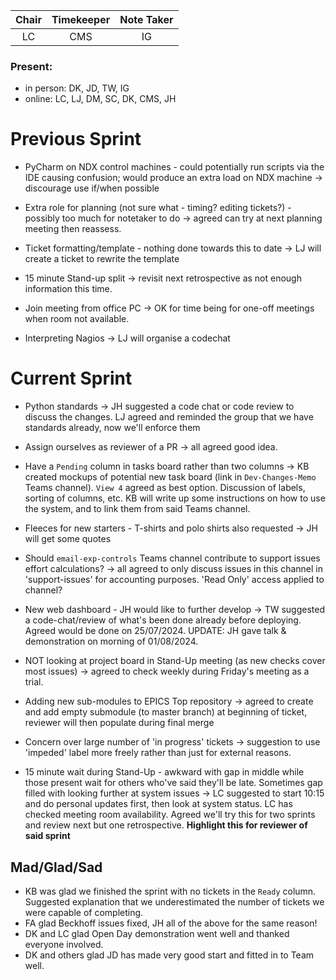 | Chair        | Timekeeper  | Note Taker   |
| :--------:   | :---------: | :----------: |
| LC           | CMS         | IG           |

### Present:
- in person: DK, JD, TW, IG
- online:    LC, LJ, DM, SC, DK, CMS, JH


# Previous Sprint

- PyCharm on NDX control machines - could potentially run scripts via the IDE causing confusion; would produce an extra load on NDX machine -> discourage use if/when possible
        
- Extra role for planning (not sure what - timing?  editing tickets?) - possibly too much for notetaker to do -> agreed can try at next planning meeting then reassess.
 
- Ticket formatting/template - nothing done towards this to date -> LJ will create a ticket to rewrite the template
 
- 15 minute Stand-up split -> revisit next retrospective as not enough information this time.
 
- Join meeting from office PC -> OK for time being for one-off meetings when room not available.
 
- Interpreting Nagios -> LJ will organise a codechat


# Current Sprint

- Python standards -> JH suggested a code chat or code review to discuss the changes.  LJ agreed and reminded the group that we have standards already, now we'll enforce them

- Assign ourselves as reviewer of a PR -> all agreed good idea.

- Have a `Pending` column in tasks board rather than two columns -> KB created mockups of potential new task board (link in `Dev-Changes-Memo` Teams channel).  `View 4` agreed as best option.  Discussion of labels, sorting of columns, etc.  KB will write up some instructions on how to use the system, and to link them from said Teams channel.

- Fleeces for new starters - T-shirts and polo shirts also requested -> JH will get some quotes

- Should `email-exp-controls` Teams channel contribute to support issues effort calculations? -> all agreed to only discuss issues in this channel in 'support-issues' for accounting purposes.  'Read Only' access applied to channel?

- New web dashboard - JH would like to further develop -> TW suggested a code-chat/review of what's been done already before deploying.  Agreed would be done on 25/07/2024.  UPDATE: JH gave talk & demonstration on morning of 01/08/2024.

- NOT looking at project board in Stand-Up meeting (as new checks cover most issues) -> agreed to check weekly during Friday's meeting as a trial.

- Adding new sub-modules to EPICS Top repository -> agreed to create and add empty submodule (to master branch) at beginning of ticket, reviewer will then populate during final merge

- Concern over large number of 'in progress' tickets -> suggestion to use 'impeded' label more freely rather than just for external reasons.

- 15 minute wait during Stand-Up - awkward with gap in middle while those present wait for others who've said they'll be late.  Sometimes gap filled with looking further at system issues -> LC suggested to start 10:15 and do personal updates first, then look at system status.  LC has checked meeting room availability.  Agreed we'll try this for two sprints and review next but one retrospective.  **Highlight this for reviewer of said sprint**


## Mad/Glad/Sad

- KB was glad we finished the sprint with no tickets in the `Ready` column.  Suggested explanation that we underestimated the number of tickets we were capable of completing.
- FA glad Beckhoff issues fixed, JH all of the above for the same reason!
- DK and LC glad Open Day demonstration went well and thanked everyone involved.
- DK and others glad JD has made very good start and fitted in to Team well.
